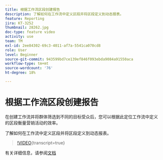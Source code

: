 ```yaml
---
title: 根据工作流区段创建报告
description: 了解如何在工作流中定义区段并将区段定义到动态报表。
feature: Reporting
jira: KT-3252
thumbnail: 28262.jpg
doc-type: feature video
activity: use
team: TM
exl-id: 2ee84302-69c3-4011-af7a-5541ca070cd8
role: User
level: Beginner
source-git-commit: 943599bd7ce139ef846f093ebda9084a91550aca
workflow-type: tm+mt
source-wordcount: '76'
ht-degree: 18%

---
```


# 根据工作流区段创建报告

在创建工作流并将群体筛选到不同的目标受众后，您可以根据此定位工作流中定义的区段衡量营销活动的效率。

了解如何在工作流中定义区段并将区段定义到动态报表。

>[!VIDEO](https://video.tv.adobe.com/v/33069?learn=on&captions=chi_hans){transcript=true}

有关详细信息，请参阅[文档](https://experienceleague.adobe.com/docs/campaign-standard/using/reporting/customizing-reports/creating-a-report-workflow-segment.html?lang=zh-Hans)
